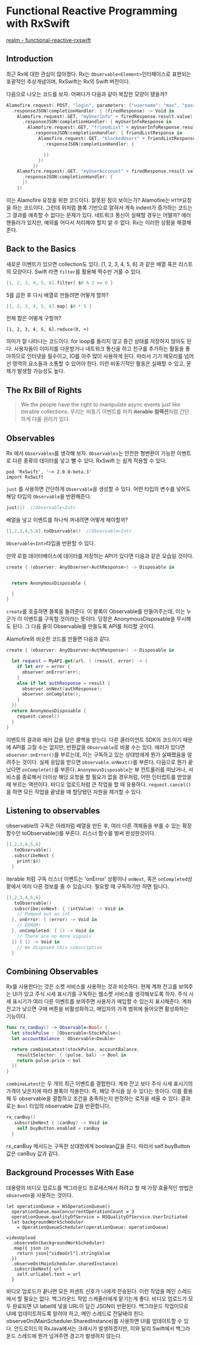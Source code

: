 # Functional Reactive Programming with RxSwift 
[realm - functional-reactive-rxswift](http://news.realm.io/news/slug-max-alexander-functional-reactive-rxswift/)

## Introduction
최근 Rx에 대한 관심이 많아졌다. Rx는 `Observable<Element>`인터페이스로 표현되는 포괄적인 추상개념이며, RxSwift는 Rx의 Swift 버전이다.

다음으로 나오는 코드를 보자. 어쩌다가 다음과 같이 복잡한 모양이 됐을까?
```Swift 
Alamofire.request(.POST, "login", parameters: ["username": "max", "password": "insanity"])
  .responseJSON(completionHandler: { (firedResponse) -> Void in
    Alamofire.request(.GET, "myUserInfo" + firedResponse.result.value)
      .responseJSON(completionHandler: { myUserInfoResponse in
        Alamofire.request(.GET, "friendList" + myUserInfoResponse.result.value)
          .responseJSON(completionHandler: { friendListResponse in
            Alamofire.request(.GET, "blockedUsers" + friendListResponse.result.value)
              .responseJSON(completionHandler: {

              })
            })
          })
    Alamofire.request(.GET, "myUserAcccount" + firedResponse.result.value)
      .responseJSON(completionHandler: {
      })
    })
```
이는 Alamofire 요청을 위한 코드이다. 잘못된 점이 보이는가? Alamofire는 `HTTP`요청을 하는 코드이다. 그런데 위처럼 블록 기반으로 얽혀서 계속 indent가 증가하는 코드는 그 결과를 예측할 수 없다는 문제가 있다. 네트워크 통신이 실패할 경우는 어떨까? 에러 핸들러가 있지만, 예외를 어디서 처리해야 할지 알 수 없다. Rx는 이러한 상황을 해결해 준다.

## Back to the Basics
새로운 이벤트가 있으면 collection도 있다. [1, 2, 3, 4, 5, 6] 과 같은 배열 혹은 리스트의 모양이다. Swift 라면 `filter`를 활용해 짝수만 거를 수 있다.
```Swift
[1, 2, 3, 4, 5, 6].filter{ $0 % 2 == 0 }
```

5를 곱한 후 다시 배열로 만들려면 어떻게 할까?
```Swift
[1, 2, 3, 4, 5, 6].map{ $0 * 5 }
```

전체 합은 어떻게 구할까?
```
[1, 2, 3, 4, 5, 6].reduce(0, +)
```

의미가 잘 나타나는 코드이다. for loop를 돌리지 않고 중간 상태를 저장하지 않아도 된다. 사용자들이 이미지를 다운받거나 네트워크 통신을 하고 친구를 추가하는 활동을 좋아하므로 인터넷을 필수이고, IO를 아주 많이 사용하게 된다. 따라서 기기 메모리를 넘어선 영역의 요소들과 소통할 수 있어야 한다. 이런 비동기적인 활동은 실패할 수 있고, 문제가 발생할 가능성도 높다.

## The Rx Bill of Rights 
> We the people have the right to manipulate async events just like iterable collections.
> 우리는 비동기 이벤트를 마치 **iterable 컬렉션**처럼 간단하게 다룰 권리가 있다.

## Observables
Rx 에서 `Observables`를 생각해 보자. `Observables`는 안전한 형변환이 가능한 이벤트로 다른 종류의 데이터를 넣고 뺄 수 있다. RxSwift 는 쉽게 적용할 수 있다.

```
pod 'RxSwift', '~> 2.0.0-beta.3'
import RxSwift
```

`just` 를 사용하면 간단하게 `Observable`을 생성할 수 있다. 어떤 타입의 변수를 넣어도 해당 타입의 `Observable`을 반환해준다.
```Swift 
just(1)  //Observable<Int>
```
배열을 넣고 이벤트를 하나씩 꺼내려면 어떻게 해야할까?
```Swift
[1,2,3,4,5,6].toObservable()  //Observable<Int>
```
`Observable<Int>`타입을 반환할 수 있다.



만약 로컬 데이터베이스에 데이터를 저장하는 API가 있다면 다음과 같은 모습일 것이다.
```Swift 
create { (observer: AnyObserver<AuthResponse>) -> Disposable in


  return AnonymousDisposable {

  }
}
```

`create`를 호출하면 블록을 돌려준다. 이 블록이 Observable를 만들어주는데, 이는 누군가 이 이벤트를 구독할 것이라는 뜻이다. 당장은 AnonymousDisposable을 무시해도 된다. 그 다음 줄이 Observable를 만들도록 API를 처리할 곳이다.

Alamofire와 비슷한 코드를 만들면 다음과 같다.
```Swift 
create { (observer: AnyObserver<AuthResponse>) -> Disposable in

  let request = MyAPI.get(url, ( (result, error) -> {
    if let err = error {
      observer.onError(err);
    }
    else if let authResponse = result {
      observer.onNext(authResponse);
      observer.onComplete();
    }
  })
  return AnonymousDisposable {
    request.cancel()
  }
}
```
이벤트의 결과와 에러 값을 담은 콜백을 받는다. 다른 클라이언트 SDK의 코드이기 때문에 API를 고칠 수는 없지만, 반환값을 `Observable`로 바꿀 수는 있다. 에러가 있다면 `observer.onError()`를 부르는데, 이는 구독하고 있는 상대방에게 뭔가 실패했음을 알려주는 것이다. 실제 응답을 받으면 `observable.onNext()`를 부른다. 다음으로 뭔가 끝났다면 `onComplete()`를 부른다. 
`AnonymousDisposable`는 뷰 컨트롤러를 떠났거나, 서비스를 종료해서 더이상 해당 요청을 할 필요가 없을 경우처럼, 어떤 인터럽트를 받았을때 부르는 액션이다. 비디오 업로드처럼 큰 작업을 할 때 유용하다. `request.cancel()`을 하면 모든 작업을 끝냈을 때 할당됐던 자원을 제거할 수 있다.

## Listening to observables
observable의 구독은 아래처럼 배열을 만든 후, 여러 다른 객체들을 부를 수 있는 확장 함수인 toObservable()를 부른다. 리스너 함수를 벌써 완성한것이다.
```Swift 
[1,2,3,4,5,6]
  .toObservable()
  .subscribeNext {
    print($0)
  }
```
iterable 처럼 구독 리스너 이벤트는 'onError' 상황이나 `onNext`, 혹은 `onCompleted`상황에서 여러 다른 정보를 줄 수 있습니다. 필요할 때 구독하기만 하면 됩니다.
```Swift 
[1,2,3,4,5,6]
  .toObservable()
  .subscribe(onNext: { (intValue) -> Void in
    // Pumped out an int
  }, onError: { (error) -> Void in
    // ERROR!
  }, onCompleted: { () -> Void in
    // There are no more signals
  }) { () -> Void in
    // We disposed this subscription
  }
```

## Combining Observables
Rx를 사용한다는 것은 소켓 서비스를 사용하는 것과 비슷하다. 현제 계좌 잔고를 보여주는 UI가 있고 주식 시세 표시기를 구독하는 웹소켓 서비스를 생각해보도록 하자. 주식 시세 표시기가 여러 다른 이벤트를 보여주면 사용자가 매입할 수 있는지 표시해준다. 계좌 잔고가 낮으면 구매 버튼을 비활성화하고, 매입자의 가격 범위에 들어오면 활성화하는 기능이다.

```Swift 
func rx_canBuy() -> Observable<Bool> {
  let stockPulse : [Observable<StockPulse>]
  let accountBalance : Observable<Double>

  return combineLatest(stockPulse, accountBalance,
    resultSelector: { (pulse, bal) -> Bool in
    return pulse.price < bal
  })
}
```

`combineLatest`는 두 개의 최근 이벤트를 결합한다. 계좌 잔고 보다 주식 시세 표시기의 가격이 낮은지에 따라 블록이 작용한다. 즉, 해당 주식을 살 수 있다는 뜻이다. 이를 활용해 두 observable을 결합하고 조건을 충족하는지 판정하는 로직을 세울 수 있다. 결과로는 `Bool` 타입의  observable 값을 반환합니다.

```Swift 
rx_canBuy()
  .subscribeNext { (canBuy) -> Void in
    self.buyButton.enabled = canBuy
  }
```
rx_canBuy 메서드는 구독한 상대방에게 boolean값을 준다. 따라서 self.buyButton 값은 canBuy 값과 같다.

## Background Processes With Ease
대용량의 비디오 업로드를 백그라운드 프로세스에서 하려고 할 때 가장 효율적인 방법은 `observeOn`을 사용하는 것이다.
```Swfit 
let operationQueue = NSOperationQueue()
  operationQueue.maxConcurrentOperationCount = 3
  operationQueue.qualityOfService = NSQualityOfService.UserInitiated
  let backgroundWorkScheduler
    = OperationQueueScheduler(operationQueue: operationQueue)

videoUpload
  .observeOn(backgroundWorkScheduler)
  .map({ json in
    return json["videoUrl"].stringValue
  })
  .observeOn(MainScheduler.sharedInstance)
  .subscribeNext{ url
    self.urlLabel.text = url
  }
```

비디오 업로드가 끝나면 모든 퍼센트 신호가 나에게 전송된다. 이런 작업을 메인 스레드에서 할 필요는 없다. 백그라운드 작업 스케줄러에게 맡기는게 좋다. 비디오 업로드가 모두 완료되면 UI label에 넣을 URL이 담긴 JSON이 반환된다. 백그라운드 작업이므로 UI에 업데이트하도록 알려야 하고, 메인 스레드로 전달돼야 힌다. observeOn(MainScheduler.SharedInstance)를 사용하면 UI를 업데이트할 수 있다. 안드로이드의 RxJava에서는 크래시가 발생하겠지만, 이와 달리 Swift에서 백그라운드 스레드에 뭔가 넘겨주면 경고가 발생하지 않는다. 












